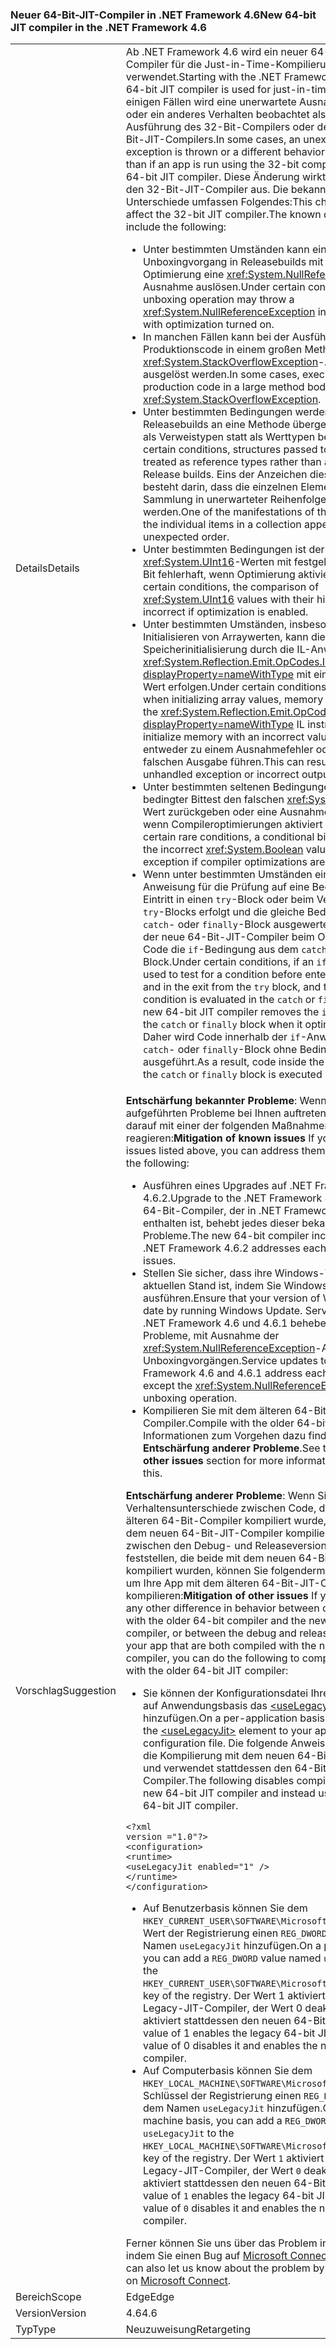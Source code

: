 ### <a name="new-64-bit-jit-compiler-in-the-net-framework-46"></a><span data-ttu-id="ae649-101">Neuer 64-Bit-JIT-Compiler in .NET Framework 4.6</span><span class="sxs-lookup"><span data-stu-id="ae649-101">New 64-bit JIT compiler in the .NET Framework 4.6</span></span>

|   |   |
|---|---|
|<span data-ttu-id="ae649-102">Details</span><span class="sxs-lookup"><span data-stu-id="ae649-102">Details</span></span>|<span data-ttu-id="ae649-103">Ab .NET Framework 4.6 wird ein neuer 64-Bit-JIT-Compiler für die Just-in-Time-Kompilierung verwendet.</span><span class="sxs-lookup"><span data-stu-id="ae649-103">Starting with the .NET Framework 4.6, a new 64-bit JIT compiler is used for just-in-time compilation.</span></span> <span data-ttu-id="ae649-104">In einigen Fällen wird eine unerwartete Ausnahme ausgelöst oder ein anderes Verhalten beobachtet als bei der Ausführung des 32-Bit-Compilers oder des älteren 64-Bit-JIT-Compilers.</span><span class="sxs-lookup"><span data-stu-id="ae649-104">In some cases, an unexpected exception is thrown or a different behavior is observed than if an app is run using the 32-bit compiler or the older 64-bit JIT compiler.</span></span> <span data-ttu-id="ae649-105">Diese Änderung wirkt sich nicht auf den 32-Bit-JIT-Compiler aus. Die bekannten Unterschiede umfassen Folgendes:</span><span class="sxs-lookup"><span data-stu-id="ae649-105">This change does not affect the 32-bit JIT compiler.The known differences include the following:</span></span><ul><li><span data-ttu-id="ae649-106">Unter bestimmten Umständen kann ein Unboxingvorgang in Releasebuilds mit aktivierter Optimierung eine <xref:System.NullReferenceException>-Ausnahme auslösen.</span><span class="sxs-lookup"><span data-stu-id="ae649-106">Under certain conditions, an unboxing operation may throw a <xref:System.NullReferenceException> in Release builds with optimization turned on.</span></span></li><li><span data-ttu-id="ae649-107">In manchen Fällen kann bei der Ausführung von Produktionscode in einem großen Methodentext eine <xref:System.StackOverflowException>-Ausnahme ausgelöst werden.</span><span class="sxs-lookup"><span data-stu-id="ae649-107">In some cases, execution of production code in a large method body may throw a <xref:System.StackOverflowException>.</span></span></li><li><span data-ttu-id="ae649-108">Unter bestimmten Bedingungen werden in Releasebuilds an eine Methode übergebene Strukturen als Verweistypen statt als Werttypen behandelt.</span><span class="sxs-lookup"><span data-stu-id="ae649-108">Under certain conditions, structures passed to a method are treated as reference types rather than as value types in Release builds.</span></span> <span data-ttu-id="ae649-109">Eins der Anzeichen dieses Problems besteht darin, dass die einzelnen Elemente einer Sammlung in unerwarteter Reihenfolge angezeigt werden.</span><span class="sxs-lookup"><span data-stu-id="ae649-109">One of the manifestations of this issue is that the individual items in a collection appear in an unexpected order.</span></span></li><li><span data-ttu-id="ae649-110">Unter bestimmten Bedingungen ist der Vergleich von <xref:System.UInt16>-Werten mit festgelegtem hohem Bit fehlerhaft, wenn Optimierung aktiviert ist.</span><span class="sxs-lookup"><span data-stu-id="ae649-110">Under certain conditions, the comparison of <xref:System.UInt16> values with their high bit set is incorrect if optimization is enabled.</span></span></li><li><span data-ttu-id="ae649-111">Unter bestimmten Umständen, insbesondere beim Initialisieren von Arraywerten, kann die Speicherinitialisierung durch die IL-Anweisung <xref:System.Reflection.Emit.OpCodes.Initblk?displayProperty=nameWithType> mit einem falschen Wert erfolgen.</span><span class="sxs-lookup"><span data-stu-id="ae649-111">Under certain conditions, particularly when initializing array values, memory initialization by the <xref:System.Reflection.Emit.OpCodes.Initblk?displayProperty=nameWithType> IL instruction may initialize memory with an incorrect value.</span></span> <span data-ttu-id="ae649-112">Dies kann entweder zu einem Ausnahmefehler oder zu einer falschen Ausgabe führen.</span><span class="sxs-lookup"><span data-stu-id="ae649-112">This can result either in an unhandled exception or incorrect output.</span></span></li><li><span data-ttu-id="ae649-113">Unter bestimmten seltenen Bedingungen kann ein bedingter Bittest den falschen <xref:System.Boolean>-Wert zurückgeben oder eine Ausnahme auslösen, wenn Compileroptimierungen aktiviert sind.</span><span class="sxs-lookup"><span data-stu-id="ae649-113">Under certain rare conditions, a conditional bit test can return the incorrect <xref:System.Boolean> value or throw an exception if compiler optimizations are enabled.</span></span></li><li><span data-ttu-id="ae649-114">Wenn unter bestimmten Umständen eine <code>if</code>-Anweisung für die Prüfung auf eine Bedingung vor dem Eintritt in einen <code>try</code>-Block oder beim Verlassen eines <code>try</code>-Blocks erfolgt und die gleiche Bedingung im <code>catch</code>- oder <code>finally</code>-Block ausgewertet wird, entfernt der neue 64-Bit-JIT-Compiler beim Optimieren von Code die <code>if</code>-Bedingung aus dem <code>catch</code>- oder <code>finally</code>-Block.</span><span class="sxs-lookup"><span data-stu-id="ae649-114">Under certain conditions, if an <code>if</code> statement is used to test for a condition before entering  a <code>try</code> block and in the exit from the <code>try</code> block, and the same condition is evaluated in the <code>catch</code> or <code>finally</code> block, the new 64-bit JIT compiler removes the <code>if</code> condition from the <code>catch</code> or <code>finally</code> block when it optimizes code.</span></span> <span data-ttu-id="ae649-115">Daher wird Code innerhalb der <code>if</code>-Anweisung im <code>catch</code>- oder <code>finally</code>-Block ohne Bedingung ausgeführt.</span><span class="sxs-lookup"><span data-stu-id="ae649-115">As a result, code inside the <code>if</code> statement in the <code>catch</code> or <code>finally</code> block is executed unconditionally.</span></span></li></ul>|
|<span data-ttu-id="ae649-116">Vorschlag</span><span class="sxs-lookup"><span data-stu-id="ae649-116">Suggestion</span></span>|<span data-ttu-id="ae649-117"><strong>Entschärfung bekannter Probleme</strong>: Wenn die oben aufgeführten Probleme bei Ihnen auftreten, können Sie darauf mit einer der folgenden Maßnahmen reagieren:</span><span class="sxs-lookup"><span data-stu-id="ae649-117"><strong>Mitigation of known issues</strong> If you encounter the issues listed above, you can address them by doing any of the following:</span></span><ul><li><span data-ttu-id="ae649-118">Ausführen eines Upgrades auf .NET Framework 4.6.2.</span><span class="sxs-lookup"><span data-stu-id="ae649-118">Upgrade to the .NET Framework 4.6.2.</span></span> <span data-ttu-id="ae649-119">Der neue 64-Bit-Compiler, der in .NET Framework 4.6.2 enthalten ist, behebt jedes dieser bekannten Probleme.</span><span class="sxs-lookup"><span data-stu-id="ae649-119">The new 64-bit compiler included with the .NET Framework 4.6.2 addresses each of these known issues.</span></span></li><li><span data-ttu-id="ae649-120">Stellen Sie sicher, dass ihre Windows-Version auf dem aktuellen Stand ist, indem Sie Windows Update ausführen.</span><span class="sxs-lookup"><span data-stu-id="ae649-120">Ensure that your version of Windows is up to date by running Windows Update.</span></span> <span data-ttu-id="ae649-121">Serviceupdates für .NET Framework 4.6 und 4.6.1 beheben jedes dieser Probleme, mit Ausnahme der <xref:System.NullReferenceException>-Ausnahme bei Unboxingvorgängen.</span><span class="sxs-lookup"><span data-stu-id="ae649-121">Service updates to the .NET Framework 4.6 and 4.6.1 address each of these issues except the <xref:System.NullReferenceException> in an unboxing operation.</span></span></li><li><span data-ttu-id="ae649-122">Kompilieren Sie mit dem älteren 64-Bit-JIT-Compiler.</span><span class="sxs-lookup"><span data-stu-id="ae649-122">Compile with the older 64-bit JIT compiler.</span></span> <span data-ttu-id="ae649-123">Informationen zum Vorgehen dazu finden Sie unter <strong>Entschärfung anderer Probleme</strong>.</span><span class="sxs-lookup"><span data-stu-id="ae649-123">See the <strong>Mitigation of other issues</strong> section for more information on how to do this.</span></span></li></ul><span data-ttu-id="ae649-124"><strong>Entschärfung anderer Probleme</strong>: Wenn Sie andere Verhaltensunterschiede zwischen Code, der mit dem älteren 64-Bit-Compiler kompiliert wurde, und dem mit dem neuen 64-Bit-JIT-Compiler kompiliertem Code oder zwischen den Debug- und Releaseversionen Ihrer App feststellen, die beide mit dem neuen 64-Bit-JIT-Compiler kompiliert wurden, können Sie folgendermaßen vorgehen, um Ihre App mit dem älteren 64-Bit-JIT-Compiler zu kompilieren:</span><span class="sxs-lookup"><span data-stu-id="ae649-124"><strong>Mitigation of other issues</strong> If you encounter any other difference in behavior between code compiled with the older 64-bit compiler and the new 64-bit JIT compiler, or between the debug and release versions of your app that are both compiled with the new 64-bit JIT compiler, you can do the following to compile your app with the older 64-bit JIT compiler:</span></span><ul><li><span data-ttu-id="ae649-125">Sie können der Konfigurationsdatei Ihrer Anwendung auf Anwendungsbasis das [\<useLegacyJit>](~/docs/framework/configure-apps/file-schema/runtime/uselegacyjit-element.md)-Element hinzufügen.</span><span class="sxs-lookup"><span data-stu-id="ae649-125">On a per-application basis, you can add the [\<useLegacyJit>](~/docs/framework/configure-apps/file-schema/runtime/uselegacyjit-element.md) element to your application's configuration file.</span></span> <span data-ttu-id="ae649-126">Die folgende Anweisung deaktiviert die Kompilierung mit dem neuen 64-Bit-JIT-Compiler und verwendet stattdessen den 64-Bit-Legacy-JIT-Compiler.</span><span class="sxs-lookup"><span data-stu-id="ae649-126">The following disables compilation with the new 64-bit JIT compiler and instead uses the legacy 64-bit JIT compiler.</span></span></li></ul><pre><code class="language-xml">&lt;?xml version =&quot;1.0&quot;?&gt;&#13;&#10;&lt;configuration&gt;&#13;&#10;&lt;runtime&gt;&#13;&#10;&lt;useLegacyJit enabled=&quot;1&quot; /&gt;&#13;&#10;&lt;/runtime&gt;&#13;&#10;&lt;/configuration&gt;&#13;&#10;</code></pre><ul><li><span data-ttu-id="ae649-127">Auf Benutzerbasis können Sie dem <code>HKEY_CURRENT_USER\SOFTWARE\Microsoft\.NETFramework</code>-Wert der Registrierung einen <code>REG_DWORD</code>-Wert mit dem Namen <code>useLegacyJit</code> hinzufügen.</span><span class="sxs-lookup"><span data-stu-id="ae649-127">On a per-user basis, you can add a <code>REG_DWORD</code> value named <code>useLegacyJit</code> to the <code>HKEY_CURRENT_USER\SOFTWARE\Microsoft\.NETFramework</code> key of the registry.</span></span> <span data-ttu-id="ae649-128">Der Wert 1 aktiviert den 64-Bit-Legacy-JIT-Compiler, der Wert 0 deaktiviert ihn und aktiviert stattdessen den neuen 64-Bit-JIT-Compiler.</span><span class="sxs-lookup"><span data-stu-id="ae649-128">A value of 1 enables the legacy 64-bit JIT compiler; a value of 0 disables it and enables the new 64-bit JIT compiler.</span></span></li><li><span data-ttu-id="ae649-129">Auf Computerbasis können Sie dem <code>HKEY_LOCAL_MACHINE\SOFTWARE\Microsoft\.NETFramework</code>-Schlüssel der Registrierung einen <code>REG_DWORD</code>-Wert mit dem Namen <code>useLegacyJit</code> hinzufügen.</span><span class="sxs-lookup"><span data-stu-id="ae649-129">On a per-machine basis, you can add a <code>REG_DWORD</code> value named <code>useLegacyJit</code> to the <code>HKEY_LOCAL_MACHINE\SOFTWARE\Microsoft\.NETFramework</code> key of the registry.</span></span> <span data-ttu-id="ae649-130">Der Wert <code>1</code> aktiviert den 64-Bit-Legacy-JIT-Compiler, der Wert <code>0</code> deaktiviert ihn und aktiviert stattdessen den neuen 64-Bit-JIT-Compiler.</span><span class="sxs-lookup"><span data-stu-id="ae649-130">A value of <code>1</code> enables the legacy 64-bit JIT compiler; a value of <code>0</code> disables it and enables the new 64-bit JIT compiler.</span></span></li></ul><span data-ttu-id="ae649-131">Ferner können Sie uns über das Problem informieren, indem Sie einen Bug auf [Microsoft Connect](https://connect.microsoft.com/VisualStudio) melden.</span><span class="sxs-lookup"><span data-stu-id="ae649-131">You can also let us know about the problem by reporting a bug on [Microsoft Connect](https://connect.microsoft.com/VisualStudio).</span></span>|
|<span data-ttu-id="ae649-132">Bereich</span><span class="sxs-lookup"><span data-stu-id="ae649-132">Scope</span></span>|<span data-ttu-id="ae649-133">Edge</span><span class="sxs-lookup"><span data-stu-id="ae649-133">Edge</span></span>|
|<span data-ttu-id="ae649-134">Version</span><span class="sxs-lookup"><span data-stu-id="ae649-134">Version</span></span>|<span data-ttu-id="ae649-135">4.6</span><span class="sxs-lookup"><span data-stu-id="ae649-135">4.6</span></span>|
|<span data-ttu-id="ae649-136">Typ</span><span class="sxs-lookup"><span data-stu-id="ae649-136">Type</span></span>|<span data-ttu-id="ae649-137">Neuzuweisung</span><span class="sxs-lookup"><span data-stu-id="ae649-137">Retargeting</span></span>|

